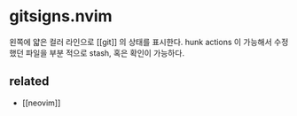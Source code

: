 # gitsigns.nvim

왼쪽에 얇은 컬러 라인으로 [[git]] 의 상태를 표시한다.
hunk actions 이 가능해서 수정했던 파일을 부분 적으로 stash, 혹은 확인이 가능하다.

## related
- [[neovim]]
